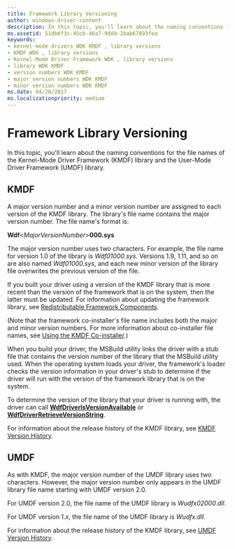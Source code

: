 ```yaml
---
title: Framework Library Versioning
author: windows-driver-content
description: In this topic, you'll learn about the naming conventions for the file names of the Kernel-Mode Driver Framework (KMDF) library and the User-Mode Driver Framework (UMDF) library.
ms.assetid: 51db6f3c-45cb-46a7-9dd4-2bab67893fea
keywords:
- kernel-mode drivers WDK KMDF , library versions
- KMDF WDK , library versions
- Kernel-Mode Driver Framework WDK , library versions
- library WDK KMDF
- version numbers WDK KMDF
- major version numbers WDK KMDF
- minor version numbers WDK KMDF
ms.date: 04/20/2017
ms.localizationpriority: medium
---
```


# Framework Library Versioning


In this topic, you'll learn about the naming conventions for the file names of the Kernel-Mode Driver Framework (KMDF) library and the User-Mode Driver Framework (UMDF) library.

## KMDF


A major version number and a minor version number are assigned to each version of the KMDF library. The library's file name contains the major version number. The file name's format is:

**Wdf**&lt;*MajorVersionNumber*&gt;**000.sys**

The major version number uses two characters. For example, the file name for version 1.0 of the library is *Wdf01000.sys*. Versions 1.9, 1.11, and so on are also named *Wdf01000.sys*, and each new minor version of the library file overwrites the previous version of the file.

If you built your driver using a version of the KMDF library that is more recent than the version of the framework that is on the system, then the latter must be updated. For information about updating the framework library, see [Redistributable Framework Components](installation-components-for-kmdf-drivers.md).

(Note that the framework co-installer's file name includes both the major and minor version numbers. For more information about co-installer file names, see [Using the KMDF Co-installer](installing-the-framework-s-co-installer.md).)

When you build your driver, the MSBuild utility links the driver with a stub file that contains the version number of the library that the MSBuild utility used. When the operating system loads your driver, the framework's loader checks the version information in your driver's stub to determine if the driver will run with the version of the framework library that is on the system.

To determine the version of the library that your driver is running with, the driver can call [**WdfDriverIsVersionAvailable**](https://msdn.microsoft.com/library/windows/hardware/ff547190) or [**WdfDriverRetrieveVersionString**](https://msdn.microsoft.com/library/windows/hardware/ff547211).

For information about the release history of the KMDF library, see [KMDF Version History](kmdf-version-history.md).

## UMDF


As with KMDF, the major version number of the UMDF library uses two characters. However, the major version number only appears in the UMDF library file name starting with UMDF version 2.0.

For UMDF version 2.0, the file name of the UMDF library is *Wudfx02000.dll*.

For UMDF version 1.*x*, the file name of the UMDF library is *Wudfx.dll*.

For information about the release history of the KMDF library, see [UMDF Version History](umdf-version-history.md).


 





